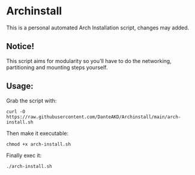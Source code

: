 # Archinstall
This is a personal automated Arch Installation script, changes may added.

## Notice!
This script aims for modularity so you'll have to do the networking, partitioning and mounting steps yourself.

## Usage:

Grab the script with:


```
curl -O https://raw.githubusercontent.com/DanteAKD/Archinstall/main/arch-install.sh
```

Then make it executable:

```
chmod +x arch-install.sh
```

Finally exec it:

```
./arch-install.sh
```
